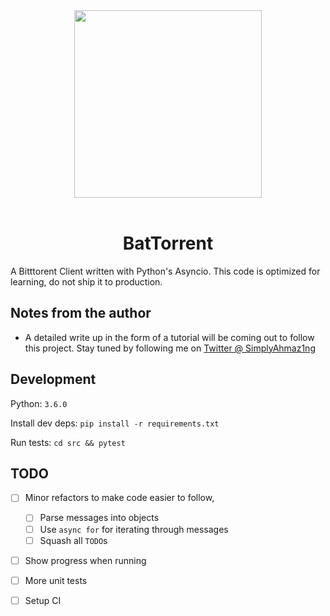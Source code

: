 <div align="center">
  <a href="https://github.com/webpack/webpack">
    <img width="300" heigth="300" src="https://imgur.com/a/I85LJ">
  </a>
  <br>
  <br>
   <h1>BatTorrent</h1>
</div>

A Bitttorent Client written with Python's Asyncio. This code is optimized for learning, do not ship it to production.

## Notes from the author

* A detailed write up in the form of a tutorial will be coming out to follow this project. Stay tuned by following me on [Twitter @ SimplyAhmaz1ng](twitter.com/simplyAhmaz1ng)

## Development

Python: `3.6.0`

Install dev deps: `pip install -r requirements.txt`

Run tests: `cd src && pytest`

## TODO

* [ ] Minor refactors to make code easier to follow,
    * [ ] Parse messages into objects
    * [ ] Use `async for` for iterating through messages
    * [ ] Squash all `TODO`s
* [ ] Show progress when running
* [ ] More unit tests
* [ ] Setup CI
    
